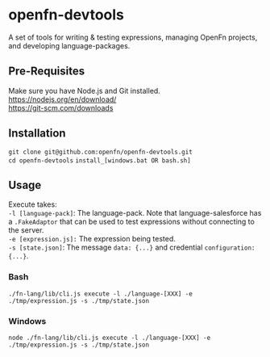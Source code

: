 # openfn-devtools
A set of tools for writing &amp; testing expressions, managing OpenFn projects,
and developing language-packages.

## Pre-Requisites
Make sure you have Node.js and Git installed.  
https://nodejs.org/en/download/  
https://git-scm.com/downloads  

## Installation
`git clone git@github.com:openfn/openfn-devtools.git`  
`cd openfn-devtools`
`install_[windows.bat OR bash.sh]`  

## Usage
Execute takes:  
`-l [language-pack]`: The language-pack. Note that language-salesforce has a `.FakeAdaptor` that can be used to test expressions without connecting to the server.  
`-e [expression.js]:` The expression being tested.  
`-s [state.json]`: The message `data: {...}` and credential `configuration: {...}`.  

### Bash
`./fn-lang/lib/cli.js execute -l ./language-[XXX] -e ./tmp/expression.js -s ./tmp/state.json`
### Windows
`node ./fn-lang/lib/cli.js execute -l ./language-[XXX] -e ./tmp/expression.js -s ./tmp/state.json`
